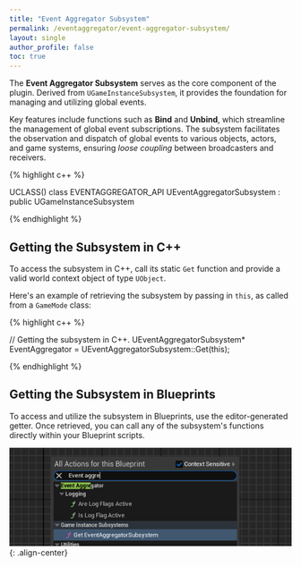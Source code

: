 ```yaml
---
title: "Event Aggregator Subsystem"
permalink: /eventaggregator/event-aggregator-subsystem/
layout: single
author_profile: false
toc: true
---
```


The **Event Aggregator Subsystem** serves as the core component of the plugin. Derived from `UGameInstanceSubsystem`, 
it provides the foundation for managing and utilizing global events.

Key features include functions such as **Bind** and **Unbind**, which streamline the management of global event subscriptions. 
The subsystem facilitates the observation and dispatch of global events to various objects, actors, and game systems, 
ensuring *loose coupling* between broadcasters and receivers.

{% highlight c++ %}

UCLASS()
class EVENTAGGREGATOR_API UEventAggregatorSubsystem : public UGameInstanceSubsystem

{% endhighlight %}

## Getting the Subsystem in C++

To access the subsystem in C++, call its static `Get` function and provide a valid world context object of type `UObject`.

Here's an example of retrieving the subsystem by passing in `this`, as called from a `GameMode` class:

{% highlight c++ %}

// Getting the subsystem in C++.
UEventAggregatorSubsystem* EventAggregator = UEventAggregatorSubsystem::Get(this);

{% endhighlight %}

## Getting the Subsystem in Blueprints

To access and utilize the subsystem in Blueprints, use the editor-generated getter. 
Once retrieved, you can call any of the subsystem's functions directly within your Blueprint scripts.

![image-center](/assets/images/eventaggregator_get-subsystem-in-bp.png){: .align-center}